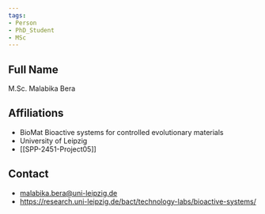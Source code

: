 ```yaml
---
tags: 
- Person
- PhD_Student
- MSc
---
```

## Full Name
M.Sc. Malabika Bera

## Affiliations
- BioMat Bioactive systems for controlled evolutionary materials
- University of Leipzig
- [[SPP-2451-Project05]]
## Contact
- malabika.bera@uni-leipzig.de
- https://research.uni-leipzig.de/bact/technology-labs/bioactive-systems/
